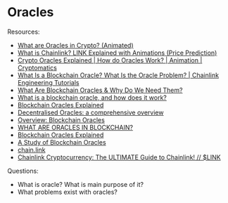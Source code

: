 # Oracles


Resources:

* [What are Oracles in Crypto? (Animated)](https://www.youtube.com/watch?v=uycQ7ReSt_c&t=3s)
* [What is Chainlink? LINK Explained with Animations (Price Prediction)](https://www.youtube.com/watch?v=GnXsJe2wZ_w)
* [Crypto Oracles Explained | How do Oracles Work? | Animation | Cryptomatics](https://www.youtube.com/watch?v=MNfXtMSgL0A)
* [What Is a Blockchain Oracle? What Is the Oracle Problem? | Chainlink Engineering Tutorials](https://www.youtube.com/watch?v=ZJfkNzyO7-U)
* [What Are Blockchain Oracles & Why Do We Need Them?](https://learn.bybit.com/blockchain/what-are-blockchain-oracles/)
* [What is a blockchain oracle, and how does it work?](https://cointelegraph.com/blockchain-for-beginners/what-is-a-blockchain-oracle-and-how-does-it-work)
* [Blockchain Oracles Explained](https://academy.binance.com/ru/articles/blockchain-oracles-explained)
* [Decentralised Oracles: a comprehensive overview](https://medium.com/fabric-ventures/decentralised-oracles-a-comprehensive-overview-d3168b9a8841)
* [Overview: Blockchain Oracles](https://medium.com/momentum6/overview-blockchain-oracles-21007df8ea48)
* [WHAT ARE ORACLES IN BLOCKCHAIN?](https://www.horizen.io/blockchain-academy/technology/advanced/blockchain-oracle/)
* [Blockchain Oracles Explained](https://coin98.net/what-is-blockchain-oracle)
* [A Study of Blockchain Oracles](https://arxiv.org/pdf/2004.07140.pdf)
* [chain.link](https://chain.link/use-cases)
* [Chainlink Cryptocurrency: The ULTIMATE Guide to Chainlink! // $LINK](https://www.youtube.com/watch?v=m_1uDhsnghw&list=PLZWRruJDdjy2qkkV-T0hluz83rlG6gwXa)

Questions:
* What is oracle? What is main purpose of it?
* What problems exist with oracles?
